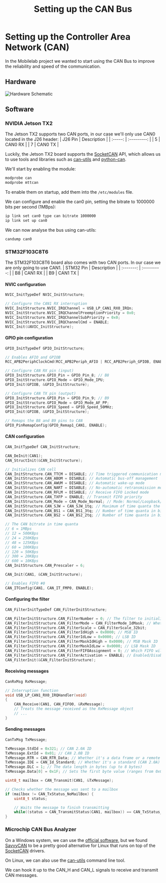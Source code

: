 ﻿---
title: Setting up the CAN Bus
permalink: /setting-up/can-bus/
---

# Setting up the Controller Area Network (CAN)

In the Mobilelab project we wanted to start using the CAN Bus to improve the reliability and speed of the communication.

## Hardware
![Hardware Schematic](img/schematic_can.svg)

## Software
### NVIDIA Jetson TX2
The Jetson TX2 supports two CAN ports, in our case we'll only use CAN0 located in the J26 header:
| J26 Pin | Description |
| :-----: | :---------: |
|       5 | CAN0 RX     |
|       7 | CAN0 TX     |

Luckily, the Jetson TX2 board supports the [SocketCAN](https://en.wikipedia.org/wiki/SocketCAN) API, which allows us to use tools and libraries such as [can-utils](https://github.com/linux-can/can-utils) and [python-can](https://github.com/hardbyte/python-can).

We'll start by enabling the module:
```bash
modprobe can
modprobe mttcan
```
To enable them on startup, add them into the `/etc/modules` file.

We can configure and enable the can0 pin, setting the bitrate to 1000000 bits per second (1MBps):
```bash
ip link set can0 type can bitrate 1000000
ip link set up can0
```

We can now analyse the bus using can-utils:
```bash
candump can0
```

### STM32F103C8T6

The STM32F103C8T6 board also comes with two CAN ports. In our case we are only going to use CAN1.
| STM32 Pin | Description |
| :-------: | :---------: |
|        B8 | CAN1 RX     |
|        B9 | CAN1 TX     |


#### NVIC configuration
```c
NVIC_InitTypeDef NVIC_InitStructure;

// Configure the CAN1 RX interruption
NVIC_InitStructure.NVIC_IRQChannel = USB_LP_CAN1_RX0_IRQn;
NVIC_InitStructure.NVIC_IRQChannelPreemptionPriority = 0x0;
NVIC_InitStructure.NVIC_IRQChannelSubPriority = 0x0;
NVIC_InitStructure.NVIC_IRQChannelCmd = ENABLE;
NVIC_Init(&NVIC_InitStructure);
```

#### GPIO pin configuration
```c
GPIO_InitTypeDef GPIO_InitStructure;

// Enables AFIO and GPIOB
RCC_APB2PeriphClockCmd(RCC_APB2Periph_AFIO | RCC_APB2Periph_GPIOB, ENABLE);

// Configure CAN RX pin (input)
GPIO_InitStructure.GPIO_Pin = GPIO_Pin_8; // B8
GPIO_InitStructure.GPIO_Mode = GPIO_Mode_IPU;
GPIO_Init(GPIOB, &GPIO_InitStructure);

// Configure CAN TX pin (output)
GPIO_InitStructure.GPIO_Pin = GPIO_Pin_9; // B9
GPIO_InitStructure.GPIO_Mode = GPIO_Mode_AF_PP;
GPIO_InitStructure.GPIO_Speed = GPIO_Speed_50MHz;
GPIO_Init(GPIOB, &GPIO_InitStructure);

// Remaps the B8 and B9 pins to CAN
GPIO_PinRemapConfig(GPIO_Remap1_CAN1, ENABLE);
```

#### CAN configuration
```c
CAN_InitTypeDef CAN_InitStructure;

CAN_DeInit(CAN1);
CAN_StructInit(&CAN_InitStructure);

// Initializes CAN cell
CAN_InitStructure.CAN_TTCM = DISABLE; // Time triggered communication mode
CAN_InitStructure.CAN_ABOM = DISABLE; // Automatic bus-off management
CAN_InitStructure.CAN_AWUM = DISABLE; // Automatic wake-up mode
CAN_InitStructure.CAN_NART = DISABLE; // No-automatic retransmission mode
CAN_InitStructure.CAN_RFLM = DISABLE; // Receive FIFO Locked mode
CAN_InitStructure.CAN_TXFP = ENABLE; // Transmit FIFO priority
CAN_InitStructure.CAN_Mode = CAN_Mode_Normal; // Mode: Normal/Loopback/Silent/SilentLoopback
CAN_InitStructure.CAN_SJW = CAN_SJW_1tq; // Maximum of time quanta the hardware can shorten/lengthen a bit to resync
CAN_InitStructure.CAN_BS1 = CAN_BS1_3tq; // Number of time quanta in bit segment 1
CAN_InitStructure.CAN_BS2 = CAN_BS2_2tq; // Number of time quanta in bit segment 2

// The CAN bitrate in time quanta
// 6 = 1MBps
// 12 = 500KBps
// 24 = 250KBps
// 48 = 125KBps
// 60 = 100KBps
// 120 = 50KBps
// 300 = 20KBps
// 600 = 10KBps
CAN_InitStructure.CAN_Prescaler = 6;

CAN_Init(CAN1, &CAN_InitStructure);

// Enables FIFO #0
CAN_ITConfig(CAN1, CAN_IT_FMP0, ENABLE);
```

#### Configuring the filter
```c
CAN_FilterInitTypeDef CAN_FilterInitStructure;

CAN_FilterInitStructure.CAN_FilterNumber = 0; // The filter to initialize (ranges from 0 to 13)
CAN_FilterInitStructure.CAN_FilterMode = CAN_FilterMode_IdMask; // Whether it's an identifier mask or a list of identifiers
CAN_FilterInitStructure.CAN_FilterScale = CAN_FilterScale_32bit;
CAN_FilterInitStructure.CAN_FilterIdHigh = 0x0000; // MSB ID
CAN_FilterInitStructure.CAN_FilterIdLow = 0x0000; // LSB ID
CAN_FilterInitStructure.CAN_FilterMaskIdHigh = 0x0000; // MSB Mask ID
CAN_FilterInitStructure.CAN_FilterMaskIdLow = 0x0000; // LSB Mask ID
CAN_FilterInitStructure.CAN_FilterFIFOAssignment = 0; // Which FIFO will be assigned
CAN_FilterInitStructure.CAN_FilterActivation = ENABLE; // Enabled/Disabled
CAN_FilterInit(&CAN_FilterInitStructure);
```

#### Receiving messages
```c
CanRxMsg RxMessage;

// Interruption function
void USB_LP_CAN1_RX0_IRQHandler(void)
{
    CAN_Receive(CAN1, CAN_FIFO0, &RxMessage);
    // Treats the message received as the RxMessage object
    // ...
}
```

#### Sending messages
```c
CanTxMsg TxMessage;

TxMessage.StdId = 0x321; // CAN 2.0A ID
TxMessage.ExtId = 0x01; // CAN 2.0B ID
TxMessage.RTR = CAN_RTR_Data; // Whether it's a data frame or a remote frame
TxMessage.IDE = CAN_Id_Standard; // Whether it's a standard (CAN 2.0A) ID or an extended (CAN 2.0B) ID
TxMessage.DLC = 1; // The data length in bytes (up to 8 bytes)
TxMessage.Data[0] = 0x1F; // Sets the first byte value (ranges from 0x0 to 0xFF)

uint8_t mailbox = CAN_Transmit(CAN1, &TxMessage);

// Checks whether the message was sent to a mailbox
if (mailbox != CAN_TxStatus_NoMailBox) {
    uint8_t status;

    // Waits the message to finish transmitting
    while((status = CAN_TransmitStatus(CAN1, mailbox)) == CAN_TxStatus_Pending);
}
```


### Microchip CAN Bus Analyzer
On a Windows system, we can use the [official software](https://www.microchip.com/DevelopmentTools/ProductDetails/PartNO/APGDT002), but we found [SavvyCAN](https://www.savvycan.com/) to be a pretty good alternative for Linux that runs on top of the [SocketCAN](www.kernel.org/doc/html/v4.17/networking/can.html) drivers.

On Linux, we can also use the [can-utils](https://github.com/linux-can/can-utils) command line tool.

We can hook it up to the CAN_H and CAN_L signals to receive and transmit CAN messages.